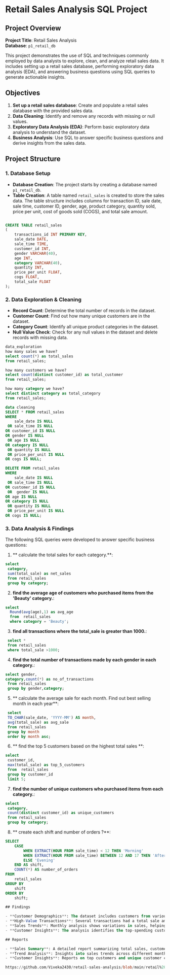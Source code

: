 # Retail Sales Analysis SQL Project

## Project Overview

**Project Title**: Retail Sales Analysis  
**Database**: `p1_retail_db`

This project demonstrates the use of SQL and techniques commonly employed by data analysts to explore, clean, and analyze retail sales data. It includes setting up a retail sales database, performing exploratory data analysis (EDA), and answering business questions using SQL queries to generate actionable insights.
## Objectives

1. **Set up a retail sales database**: Create and populate a retail sales database with the provided sales data.
2. **Data Cleaning**: Identify and remove any records with missing or null values.
3. **Exploratory Data Analysis (EDA)**: Perform basic exploratory data analysis to understand the dataset.
4. **Business Analysis**: Use SQL to answer specific business questions and derive insights from the sales data.

## Project Structure

### 1. Database Setup

- **Database Creation**: The project starts by creating a database named `p1_retail_db`.
- **Table Creation**: A table named `retail_sales` is created to store the sales data. The table structure includes columns for transaction ID, sale date, sale time, customer ID, gender, age, product category, quantity sold, price per unit, cost of goods sold (COGS), and total sale amount.

```sql

CREATE TABLE retail_sales
(
    transactions_id INT PRIMARY KEY,
    sale_date DATE,	
    sale_time TIME,
    customer_id INT,	
    gender VARCHAR(40),
    age INT,
    category VARCHAR(40),
    quantity INT,
    price_per_unit FLOAT,	
    cogs FLOAT,
    total_sale FLOAT
);
```

### 2. Data Exploration & Cleaning

- **Record Count**: Determine the total number of records in the dataset.
- **Customer Count**: Find out how many unique customers are in the dataset.
- **Category Count**: Identify all unique product categories in the dataset.
- **Null Value Check**: Check for any null values in the dataset and delete records with missing data.

```sql
data_exploration
how many sales we have?
select count(*) as total_sales
from retail_sales;

how many customers we have?
select count(distinct customer_id) as total_customer
from retail_sales;

how many category we have?
select distinct category as total_category
from retail_sales;

data cleaning
SELECT * FROM retail_sales
WHERE 
    sale_date IS NULL
 OR sale_time IS NULL
OR customer_id IS NULL
OR gender IS NULL
 OR age IS NULL
OR category IS NULL
 OR quantity IS NULL
 OR price_per_unit IS NULL
OR cogs IS NULL;

DELETE FROM retail_sales
WHERE 
    sale_date IS NULL
 OR sale_time IS NULL
OR customer_id IS NULL
 OR  gender IS NULL
OR age IS NULL
OR category IS NULL
 OR quantity IS NULL
 OR price_per_unit IS NULL
OR cogs IS NULL;
```

### 3. Data Analysis & Findings

The following SQL queries were developed to answer specific business questions:

1. ** calculate the total sales for each category.**:
```sql
select
 category,
 sum(total_sale) as net_sales
 from retail_sales
 group by category;
```
2. **find the average age of customers who purchased items from the 'Beauty' category.**:
```sql
select 
  Round(avg(age),1) as avg_age
  from  retail_sales
  where category = 'Beauty';
```
3. **find all transactions where the total_sale is greater than 1000.**:
```sql
 select *
 from retail_sales
 where total_sale >1000;

```

4. **find the total number of transactions made by each gender in each category.**:
```sql
select gender,
category,count(*) as no_of_transactions
 from retail_sales
 group by gender,category;

```

5. ** calculate the average sale for each month. Find out best selling month in each year**:
```sql
 select 
 TO_CHAR(sale_date, 'YYYY-MM') AS month,
 avg(total_sale) as avg_sale
 from retail_sales
 group by month
 order by month asc;

```

6. ** find the top 5 customers based on the highest total sales **:
```sql
select 
 customer_id,
 max(total_sale) as top_5_customers
 from  retail_sales
 group by customer_id
 limit 5;
```
7. **find the number of unique customers who purchased items from each category.**:
```sql
select 
 category,
 count(distinct customer_id) as unique_customers
 from retail_sales
 group by category;
```
8. ** create each shift and number of orders ?**:
```sql
SELECT
    CASE
        WHEN EXTRACT(HOUR FROM sale_time) < 12 THEN 'Morning'
        WHEN EXTRACT(HOUR FROM sale_time) BETWEEN 12 AND 17 THEN 'Afternoon'
        ELSE 'Evening'
    END AS shift,
    COUNT(*) AS number_of_orders
FROM
    retail_sales
GROUP BY
    shift
ORDER BY
    shift;

## Findings

- **Customer Demographics**: The dataset includes customers from various age groups, with sales distributed across different categories such as Clothing and Beauty.
- **High-Value Transactions**: Several transactions had a total sale amount greater than 1000, indicating premium purchases.
- **Sales Trends**: Monthly analysis shows variations in sales, helping identify peak seasons.
- **Customer Insights**: The analysis identifies the top-spending customers and the most popular product categories.

## Reports

- **Sales Summary**: A detailed report summarizing total sales, customer demographics, and category performance.
- **Trend Analysis**: Insights into sales trends across different months and shifts.
- **Customer Insights**: Reports on top customers and unique customer counts per category.

https://github.com/Viveka2430/retail-sales-analysis/blob/main/retail%20sale.pbix
